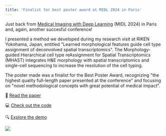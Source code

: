 ```yaml
---
title: 'Finalist for best poster award at MIDL 2024 in Paris'
---
```


Just back from [Medical Imaging with Deep Learning](https://2024.midl.io/) (MIDL 2024) in Paris and, again, another succesful conference! 

I presented a method we developed during my research visit at RIKEN Yokohama, Japan, entitled "Learned morphological features guide cell type assignment of deconvolved spatial transcriptomics". The Morphology-guided Hierarchical cell type reAssignment for Spatial Transcriptomics (MHAST) integrates H&E morphology with spatial transcriptomics and single-cell sequencing to increase the resolution of the cell typing.

The poster made was a finalist for the Best Poster Award, recognizing "the highest quality full-length paper presented at the conference" and focusing on "novel methodological concepts with great potential of medical impact".

📄  [Read the paper](https://openreview.net/forum?id=QfYXJUmIit)

💻  [Check out the code](https://github.com/eduardchelebian/mhast)

🔍  [Explore the demo](https://tissuumaps.scilifelab.se/brain_mouse.tmap?path=private/midl)

<img src="/assets/images/midl_poster.jpg">
